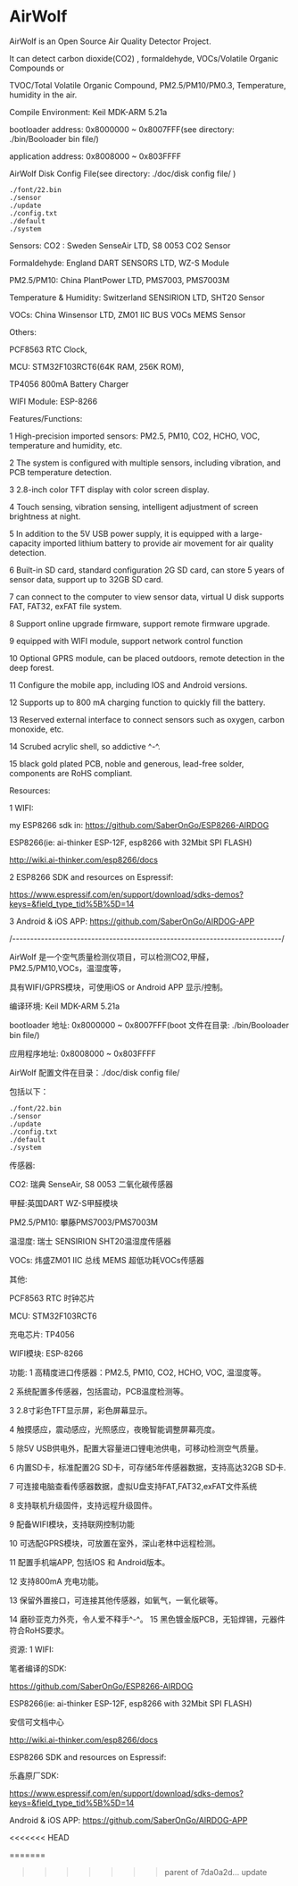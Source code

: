 # AirWolf
AirWolf is an Open Source Air Quality Detector Project.


It can detect carbon dioxide(CO2) , formaldehyde, VOCs/Volatile Organic Compounds or

TVOC/Total Volatile Organic Compound, PM2.5/PM10/PM0.3, Temperature, humidity in the air.



Compile Environment: Keil MDK-ARM 5.21a

bootloader address: 0x8000000 ~ 0x8007FFF(see directory: ./bin/Booloader bin file/)

application address: 0x8008000 ~ 0x803FFFF




AirWolf Disk Config File(see directory: ./doc/disk config file/ )

	./font/22.bin
	./sensor
	./update
	./config.txt
	./default
	./system

	
	
Sensors: 
  CO2 : Sweden SenseAir LTD, S8 0053 CO2 Sensor

  Formaldehyde: England DART SENSORS LTD, WZ-S Module

  PM2.5/PM10: China PlantPower LTD, PMS7003, PMS7003M

  Temperature & Humidity: Switzerland SENSIRION LTD, SHT20 Sensor

  VOCs: China Winsensor LTD, ZM01 IIC BUS VOCs MEMS Sensor



 Others:

  PCF8563 RTC Clock,

  MCU: STM32F103RCT6(64K RAM, 256K ROM),

  TP4056 800mA Battery Charger

  WIFI Module: ESP-8266


  
Features/Functions:

  1 High-precision imported sensors: PM2.5, PM10, CO2, HCHO, VOC, temperature and humidity, etc.

  2 The system is configured with multiple sensors, including vibration, and PCB temperature detection.

  3 2.8-inch color TFT display with color screen display.

  4 Touch sensing, vibration sensing, intelligent adjustment of screen brightness at night.

  5 In addition to the 5V USB power supply, it is equipped with a large-capacity imported lithium battery to provide air movement for air quality detection.

  6 Built-in SD card, standard configuration 2G SD card, can store 5 years of sensor data, support up to 32GB SD card.

  7 can connect to the computer to view sensor data, virtual U disk supports FAT, FAT32, exFAT file system.

  8 Support online upgrade firmware, support remote firmware upgrade.

  9 equipped with WIFI module, support network control function

  10 Optional GPRS module, can be placed outdoors, remote detection in the deep forest.

  11 Configure the mobile app, including IOS and Android versions.

  12 Supports up to 800 mA charging function to quickly fill the battery.

  13 Reserved external interface to connect sensors such as oxygen, carbon monoxide, etc.

  14 Scrubed acrylic shell, so addictive ^-^.

  15 black gold plated PCB, noble and generous, lead-free solder, components are RoHS compliant.
  

  
Resources:

1 WIFI:

  my ESP8266 sdk in: https://github.com/SaberOnGo/ESP8266-AIRDOG

  ESP8266(ie: ai-thinker ESP-12F, esp8266 with 32Mbit SPI FLASH)

  http://wiki.ai-thinker.com/esp8266/docs

  
2 ESP8266 SDK and resources on Espressif:

  https://www.espressif.com/en/support/download/sdks-demos?keys=&field_type_tid%5B%5D=14
  

3 Android & iOS APP:
  https://github.com/SaberOnGo/AIRDOG-APP
  
  
/---------------------------------------------------------------------------/

AirWolf 是一个空气质量检测仪项目，可以检测CO2,甲醛，PM2.5/PM10,VOCs，温湿度等，

具有WIFI/GPRS模块，可使用iOS or Android APP 显示/控制。


编译环境: Keil MDK-ARM 5.21a

bootloader 地址: 0x8000000 ~ 0x8007FFF(boot 文件在目录: ./bin/Booloader bin file/)

应用程序地址: 0x8008000 ~ 0x803FFFF



AirWolf 配置文件在目录：./doc/disk config file/

包括以下：

	./font/22.bin
	./sensor
	./update
	./config.txt
	./default
	./system
  
  

传感器:

  CO2: 瑞典 SenseAir, S8 0053 二氧化碳传感器

  甲醛:英国DART WZ-S甲醛模块

  PM2.5/PM10: 攀藤PMS7003/PMS7003M

  温湿度: 瑞士 SENSIRION SHT20温湿度传感器

  VOCs: 炜盛ZM01 IIC 总线 MEMS 超低功耗VOCs传感器
  

  
其他:

  PCF8563 RTC 时钟芯片

  MCU: STM32F103RCT6

  充电芯片: TP4056

  WIFI模块: ESP-8266
  

  
功能: 
  1 高精度进口传感器：PM2.5, PM10, CO2, HCHO, VOC, 温湿度等。

  2 系统配置多传感器，包括震动，PCB温度检测等。

  3 2.8寸彩色TFT显示屏，彩色屏幕显示。

  4 触摸感应，震动感应，光照感应，夜晚智能调整屏幕亮度。

  5 除5V USB供电外，配置大容量进口锂电池供电，可移动检测空气质量。

  6 内置SD卡，标准配置2G SD卡，可存储5年传感器数据，支持高达32GB SD卡.

  7 可连接电脑查看传感器数据，虚拟U盘支持FAT,FAT32,exFAT文件系统

  8 支持联机升级固件，支持远程升级固件。

  9 配备WIFI模块，支持联网控制功能

  10 可选配GPRS模块，可放置在室外，深山老林中远程检测。

  11 配置手机端APP, 包括IOS 和 Android版本。

  12 支持800mA 充电功能。

  13 保留外置接口，可连接其他传感器，如氧气，一氧化碳等。

  14 磨砂亚克力外壳，令人爱不释手^-^。 15 黑色镀金版PCB，无铅焊锡，元器件符合RoHS要求。
  
  

资源: 1 WIFI:

  笔者编译的SDK:

  https://github.com/SaberOnGo/ESP8266-AIRDOG

  ESP8266(ie: ai-thinker ESP-12F, esp8266 with 32Mbit SPI FLASH)

  安信可文档中心

  http://wiki.ai-thinker.com/esp8266/docs

  ESP8266 SDK and resources on Espressif:
  

乐鑫原厂SDK:

  https://www.espressif.com/en/support/download/sdks-demos?keys=&field_type_tid%5B%5D=14
  
  
Android & iOS APP:
      https://github.com/SaberOnGo/AIRDOG-APP
      
<<<<<<< HEAD

=======
>>>>>>> parent of 7da0a2d... update
